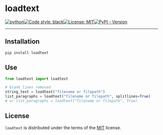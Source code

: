 # loadtext

[![python](https://img.shields.io/static/v1?label=python+&message=3.8%2B&color=blue)](https://www.python.org/downloads/)[![Code style: black](https://img.shields.io/badge/code%20style-black-000000.svg)](https://github.com/psf/black)[![License: MIT](https://img.shields.io/badge/License-MIT-yellow.svg)](https://opensource.org/licenses/MIT)[![PyPI - Version](https://img.shields.io/pypi/v/loadtext.svg)](https://pypi.org/project/loadtext)

-----

## Installation

```console
pip install loadtext
```

## Use

```python
from loadtext import loadtext

# blank lines removed
string_text = loadtext("filename or filepath")
list_paragraphs = loadtext("filename or filepath", splitlines=True)
# or list_paragraphs = loadtext("filename or filepath", True)
```

## License

`loadtext` is distributed under the terms of the [MIT](https://spdx.org/licenses/MIT.html) license.
